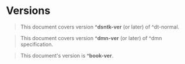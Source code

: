 # Versions

> This document covers version **^dsntk-ver** (or later) of ^dt-normal.

> This document covers version **^dmn-ver** (or later) of ^dmn specification.

> This document's version is **^book-ver**.
